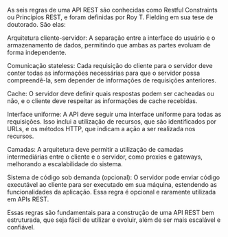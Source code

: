 As seis regras de uma API REST são conhecidas como Restful Constraints ou Princípios REST, e foram definidas por Roy T. Fielding em sua tese de doutorado. São elas:

Arquitetura cliente-servidor: A separação entre a interface do usuário e o armazenamento de dados, permitindo que ambas as partes evoluam de forma independente.

Comunicação stateless: Cada requisição do cliente para o servidor deve conter todas as informações necessárias para que o servidor possa compreendê-la, sem depender de informações de requisições anteriores.

Cache: O servidor deve definir quais respostas podem ser cacheadas ou não, e o cliente deve respeitar as informações de cache recebidas.

Interface uniforme: A API deve seguir uma interface uniforme para todas as requisições. Isso inclui a utilização de recursos, que são identificados por URLs, e os métodos HTTP, que indicam a ação a ser realizada nos recursos.

Camadas: A arquitetura deve permitir a utilização de camadas intermediárias entre o cliente e o servidor, como proxies e gateways, melhorando a escalabilidade do sistema.

Sistema de código sob demanda (opcional): O servidor pode enviar código executável ao cliente para ser executado em sua máquina, estendendo as funcionalidades da aplicação. Essa regra é opcional e raramente utilizada em APIs REST.

Essas regras são fundamentais para a construção de uma API REST bem estruturada, que seja fácil de utilizar e evoluir, além de ser mais escalável e confiável.